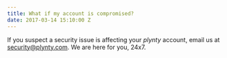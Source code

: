 ```yaml
---
title: What if my account is compromised?
date: 2017-03-14 15:10:00 Z
---
```


If you suspect a security issue is affecting your *plynty* account, email us at [security@plynty.com](mailto:security@plynty.com). We are here for you, 24x7.